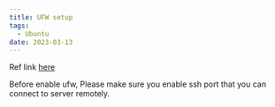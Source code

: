 ```yaml
---
title: UFW setup
tags:
  - Ubuntu
date: 2023-03-13
---
```


Ref link [here](https://www.digitalocean.com/community/tutorials/how-to-set-up-a-firewall-with-ufw-on-ubuntu-20-04)

<!-- more -->

Before enable ufw, Please make sure you enable ssh port that you can  connect to server remotely.